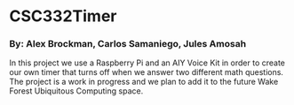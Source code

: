 # CSC332Timer
### By: Alex Brockman, Carlos Samaniego, Jules Amosah
In this project we use a Raspberry Pi and an AIY Voice Kit in order to create our own timer that turns off when we answer two different math questions. The project is a work in progress and we plan to add it to the future Wake Forest Ubiquitous Computing space.
